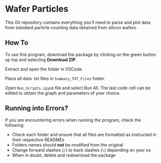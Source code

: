 # Wafer Particles
This Git repository contains everything you'll need to parse and plot data from standard particle counting data obtained from silicon wafers.

## How To
To use this program, download the package by clicking on the green button up top and selecting **Download ZIP**.

Extract and open the folder in VSCode.

Place all data .txt files in `Summary_TXT_Files` folder.

Open `Run_Scripts.ipynb` file and select Run All. The last code cell can be edited to obtain the graph and parameters of your choice.

## Running into Errors?
If you are encountering errors when running the program, check the following:

* Check each folder and ensure that all files are formatted as instructed in their respective READMEs
* Folders names should **not** be modified from the original
* Change forward slashes (`/`) to back slashes (`\`) depending on your os
* When in doubt, delete and redownload the package
